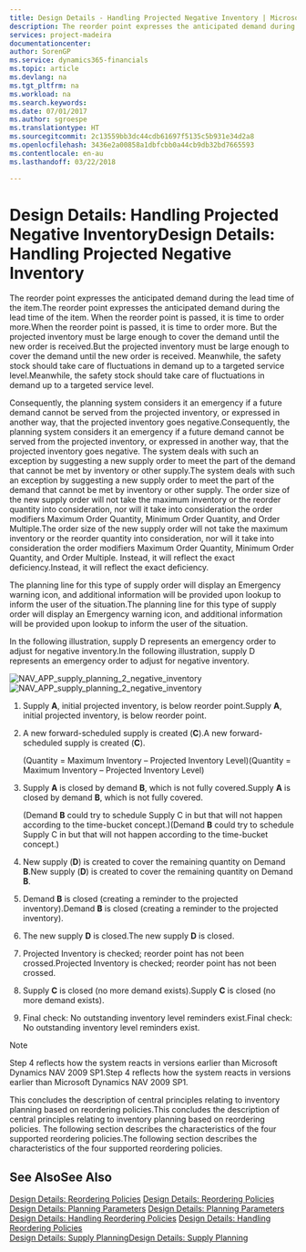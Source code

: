 ```yaml
---
title: Design Details - Handling Projected Negative Inventory | Microsoft Docs
description: The reorder point expresses the anticipated demand during the lead time of the item. When the reorder point is passed, it is time to order more. But the projected inventory must be large enough to cover the demand until the new order is received. Meanwhile, the safety stock should take care of fluctuations in demand up to a targeted service level.
services: project-madeira
documentationcenter: 
author: SorenGP
ms.service: dynamics365-financials
ms.topic: article
ms.devlang: na
ms.tgt_pltfrm: na
ms.workload: na
ms.search.keywords: 
ms.date: 07/01/2017
ms.author: sgroespe
ms.translationtype: HT
ms.sourcegitcommit: 2c13559bb3dc44cdb61697f5135c5b931e34d2a8
ms.openlocfilehash: 3436e2a00858a1dbfcbb0a44cb9db32bd7665593
ms.contentlocale: en-au
ms.lasthandoff: 03/22/2018

---
```

# <a name="design-details-handling-projected-negative-inventory"></a><span data-ttu-id="2ff29-106">Design Details: Handling Projected Negative Inventory</span><span class="sxs-lookup"><span data-stu-id="2ff29-106">Design Details: Handling Projected Negative Inventory</span></span>
<span data-ttu-id="2ff29-107">The reorder point expresses the anticipated demand during the lead time of the item.</span><span class="sxs-lookup"><span data-stu-id="2ff29-107">The reorder point expresses the anticipated demand during the lead time of the item.</span></span> <span data-ttu-id="2ff29-108">When the reorder point is passed, it is time to order more.</span><span class="sxs-lookup"><span data-stu-id="2ff29-108">When the reorder point is passed, it is time to order more.</span></span> <span data-ttu-id="2ff29-109">But the projected inventory must be large enough to cover the demand until the new order is received.</span><span class="sxs-lookup"><span data-stu-id="2ff29-109">But the projected inventory must be large enough to cover the demand until the new order is received.</span></span> <span data-ttu-id="2ff29-110">Meanwhile, the safety stock should take care of fluctuations in demand up to a targeted service level.</span><span class="sxs-lookup"><span data-stu-id="2ff29-110">Meanwhile, the safety stock should take care of fluctuations in demand up to a targeted service level.</span></span>  

 <span data-ttu-id="2ff29-111">Consequently, the planning system considers it an emergency if a future demand cannot be served from the projected inventory, or expressed in another way, that the projected inventory goes negative.</span><span class="sxs-lookup"><span data-stu-id="2ff29-111">Consequently, the planning system considers it an emergency if a future demand cannot be served from the projected inventory, or expressed in another way, that the projected inventory goes negative.</span></span> <span data-ttu-id="2ff29-112">The system deals with such an exception by suggesting a new supply order to meet the part of the demand that cannot be met by inventory or other supply.</span><span class="sxs-lookup"><span data-stu-id="2ff29-112">The system deals with such an exception by suggesting a new supply order to meet the part of the demand that cannot be met by inventory or other supply.</span></span> <span data-ttu-id="2ff29-113">The order size of the new supply order will not take the maximum inventory or the reorder quantity into consideration, nor will it take into consideration the order modifiers Maximum Order Quantity, Minimum Order Quantity, and Order Multiple.</span><span class="sxs-lookup"><span data-stu-id="2ff29-113">The order size of the new supply order will not take the maximum inventory or the reorder quantity into consideration, nor will it take into consideration the order modifiers Maximum Order Quantity, Minimum Order Quantity, and Order Multiple.</span></span> <span data-ttu-id="2ff29-114">Instead, it will reflect the exact deficiency.</span><span class="sxs-lookup"><span data-stu-id="2ff29-114">Instead, it will reflect the exact deficiency.</span></span>  

 <span data-ttu-id="2ff29-115">The planning line for this type of supply order will display an Emergency warning icon, and additional information will be provided upon lookup to inform the user of the situation.</span><span class="sxs-lookup"><span data-stu-id="2ff29-115">The planning line for this type of supply order will display an Emergency warning icon, and additional information will be provided upon lookup to inform the user of the situation.</span></span>  

 <span data-ttu-id="2ff29-116">In the following illustration, supply D represents an emergency order to adjust for negative inventory.</span><span class="sxs-lookup"><span data-stu-id="2ff29-116">In the following illustration, supply D represents an emergency order to adjust for negative inventory.</span></span>  

 <span data-ttu-id="2ff29-117">![](media/nav_app_supply_planning_2_negative_inventory.png "NAV_APP_supply_planning_2_negative_inventory")</span><span class="sxs-lookup"><span data-stu-id="2ff29-117">![](media/nav_app_supply_planning_2_negative_inventory.png "NAV_APP_supply_planning_2_negative_inventory")</span></span>  

1.  <span data-ttu-id="2ff29-118">Supply **A**, initial projected inventory, is below reorder point.</span><span class="sxs-lookup"><span data-stu-id="2ff29-118">Supply **A**, initial projected inventory, is below reorder point.</span></span>  

2.  <span data-ttu-id="2ff29-119">A new forward-scheduled supply is created (**C**).</span><span class="sxs-lookup"><span data-stu-id="2ff29-119">A new forward-scheduled supply is created (**C**).</span></span>  

     <span data-ttu-id="2ff29-120">(Quantity = Maximum Inventory – Projected Inventory Level)</span><span class="sxs-lookup"><span data-stu-id="2ff29-120">(Quantity = Maximum Inventory – Projected Inventory Level)</span></span>  

3.  <span data-ttu-id="2ff29-121">Supply **A** is closed by demand **B**, which is not fully covered.</span><span class="sxs-lookup"><span data-stu-id="2ff29-121">Supply **A** is closed by demand **B**, which is not fully covered.</span></span>  

     <span data-ttu-id="2ff29-122">(Demand **B** could try to schedule Supply C in but that will not happen according to the time-bucket concept.)</span><span class="sxs-lookup"><span data-stu-id="2ff29-122">(Demand **B** could try to schedule Supply C in but that will not happen according to the time-bucket concept.)</span></span>  

4.  <span data-ttu-id="2ff29-123">New supply (**D**) is created to cover the remaining quantity on Demand **B**.</span><span class="sxs-lookup"><span data-stu-id="2ff29-123">New supply (**D**) is created to cover the remaining quantity on Demand **B**.</span></span>  

5.  <span data-ttu-id="2ff29-124">Demand **B** is closed (creating a reminder to the projected inventory).</span><span class="sxs-lookup"><span data-stu-id="2ff29-124">Demand **B** is closed (creating a reminder to the projected inventory).</span></span>  

6.  <span data-ttu-id="2ff29-125">The new supply **D** is closed.</span><span class="sxs-lookup"><span data-stu-id="2ff29-125">The new supply **D** is closed.</span></span>  

7.  <span data-ttu-id="2ff29-126">Projected Inventory is checked; reorder point has not been crossed.</span><span class="sxs-lookup"><span data-stu-id="2ff29-126">Projected Inventory is checked; reorder point has not been crossed.</span></span>  

8.  <span data-ttu-id="2ff29-127">Supply **C** is closed (no more demand exists).</span><span class="sxs-lookup"><span data-stu-id="2ff29-127">Supply **C** is closed (no more demand exists).</span></span>  

9. <span data-ttu-id="2ff29-128">Final check: No outstanding inventory level reminders exist.</span><span class="sxs-lookup"><span data-stu-id="2ff29-128">Final check: No outstanding inventory level reminders exist.</span></span>  

> [!NOTE]  
>  <span data-ttu-id="2ff29-129">Step 4 reflects how the system reacts in versions earlier than Microsoft Dynamics NAV 2009 SP1.</span><span class="sxs-lookup"><span data-stu-id="2ff29-129">Step 4 reflects how the system reacts in versions earlier than Microsoft Dynamics NAV 2009 SP1.</span></span>  

 <span data-ttu-id="2ff29-130">This concludes the description of central principles relating to inventory planning based on reordering policies.</span><span class="sxs-lookup"><span data-stu-id="2ff29-130">This concludes the description of central principles relating to inventory planning based on reordering policies.</span></span> <span data-ttu-id="2ff29-131">The following section describes the characteristics of the four supported reordering policies.</span><span class="sxs-lookup"><span data-stu-id="2ff29-131">The following section describes the characteristics of the four supported reordering policies.</span></span>  

## <a name="see-also"></a><span data-ttu-id="2ff29-132">See Also</span><span class="sxs-lookup"><span data-stu-id="2ff29-132">See Also</span></span>  
 <span data-ttu-id="2ff29-133">[Design Details: Reordering Policies](design-details-reordering-policies.md) </span><span class="sxs-lookup"><span data-stu-id="2ff29-133">[Design Details: Reordering Policies](design-details-reordering-policies.md) </span></span>  
 <span data-ttu-id="2ff29-134">[Design Details: Planning Parameters](design-details-planning-parameters.md) </span><span class="sxs-lookup"><span data-stu-id="2ff29-134">[Design Details: Planning Parameters](design-details-planning-parameters.md) </span></span>  
 <span data-ttu-id="2ff29-135">[Design Details: Handling Reordering Policies](design-details-handling-reordering-policies.md) </span><span class="sxs-lookup"><span data-stu-id="2ff29-135">[Design Details: Handling Reordering Policies](design-details-handling-reordering-policies.md) </span></span>  
 [<span data-ttu-id="2ff29-136">Design Details: Supply Planning</span><span class="sxs-lookup"><span data-stu-id="2ff29-136">Design Details: Supply Planning</span></span>](design-details-supply-planning.md)

